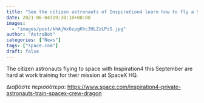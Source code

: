```yaml
---
title: "See the citizen astronauts of Inspiration4 learn how to fly a SpaceX Dragon (photos)"
date: 2021-06-04T19:30:10+00:00
images:
  - "images/post/khAjWx6zpgKhc3ULZzLPzS.jpg"
author: "AstroBot"
categories: ["News"]
tags: ["space.com"]
draft: false
---
```


The citizen astronauts flying to space with Inspiration4 this September are hard at work training for their mission at SpaceX HQ. 

Διαβάστε περισσότερα: https://www.space.com/inspiration4-private-astronauts-train-spacex-crew-dragon
